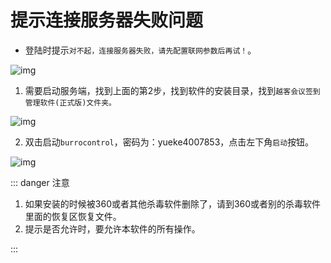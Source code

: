 # 提示连接服务器失败问题

* 登陆时提示`对不起，连接服务器失败，请先配置联网参数后再试！`。

![img](https://vuepressdocs.oss-cn-hangzhou.aliyuncs.com/docsimages/202209301521682.jpg)

1. 需要启动服务端，找到上面的第2步，找到软件的安装目录，找到`越客会议签到管理软件(正式版)文件夹。`

![img](https://vuepressdocs.oss-cn-hangzhou.aliyuncs.com/docsimages/202209301517520.jpg)

2. 双击启动`burrocontrol`，密码为：yueke4007853，点击左下角`启动`按钮。

![img](https://vuepressdocs.oss-cn-hangzhou.aliyuncs.com/docsimages/202209301518497.jpg)

::: danger 注意

1. 如果安装的时候被360或者其他杀毒软件删除了，请到360或者别的杀毒软件里面的恢复区恢复文件。
2. 提示是否允许时，要允许本软件的所有操作。

:::
